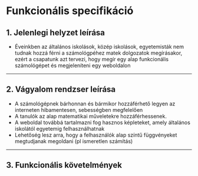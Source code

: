# Funkcionális specifikáció

## 1. Jelenlegi helyzet leírása
* Éveinkben az általános iskolások, közép iskolások, egyetemisták nem tudnak hozzá férni a számológpéhez matek dolgozatok megírásakor, ezért a csapatunk azt tervezi, hogy megír egy alap funkcionális számológépet és megjeleníteni egy weboldalon
---
## 2. Vágyalom rendzser leírása
* A számológépnek bárhonnan és bármikor hozzáférhető legyen az interneten hibamentesen, sebességben megfelelően
* A tanulók az alap matematikai műveletekre hozzáférhessenek.
* A weboldal továbbá tartalmazni fog hasznos képleteket, amely általános iskolától egyetemig felhasználhatnak
* Lehetőség lesz arra, hogy a felhasználók alap színtű függvényeket megtudjanak megoldani (pl ismeretlen számítás)
---
## 3. Funkcionális követelmények